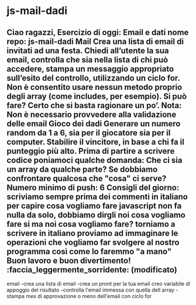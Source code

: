 # js-mail-dadi
Ciao ragazzi,
Esercizio di oggi: Email e dati
nome repo: js-mail-dadi
Mail
Crea una lista di email di invitati ad una festa. Chiedi all’utente la sua email, controlla che sia nella lista di chi può accedere, stampa un messaggio appropriato sull’esito del controllo, utilizzando un ciclo for. Non è consentito usare nessun metodo proprio degli array (come includes, per esempio). Si può fare? Certo che si basta ragionare un po’. Nota: Non è necessario provvedere alla validazione delle email
Gioco dei dadi
Generare un numero random da 1 a 6, sia per il giocatore sia per il computer. Stabilire il vincitore, in base a chi fa il punteggio più alto.
Prima di partire a scrivere codice poniamoci qualche domanda: Che ci sia un array da qualche parte? Se dobbiamo confrontare qualcosa che "cosa" ci serve?
Numero minimo di push: 6
Consigli del giorno:
scriviamo sempre prima dei commenti in italiano per capire cosa vogliamo fare
javascript non fa nulla da solo, dobbiamo dirgli noi cosa vogliamo fare
si ma noi cosa vogliamo fare?
torniamo a scrivere in italiano
proviamo ad immaginare le operazioni che vogliamo far svolgere al nostro programma così come lo faremmo "a mano"
Buon lavoro e buon divertimento! :faccia_leggermente_sorridente: (modificato) 
-------------------------------------------------------------------------------------
email
-crea una lista di email
-crea un pront per la tua email
creo variabile di appoggio del risultato
-controlla l'email immessa con quella dell array
-stampa mex di approvazione o meno dell'email con ciclo for
